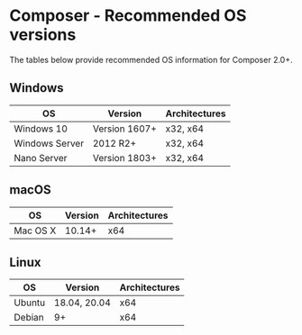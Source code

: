 # Composer - Recommended OS versions

The tables below provide recommended OS information for Composer 2.0+.

## Windows

OS                | Version            | Architectures
------------------|--------------------|---------------
Windows 10        | Version 1607+      | x32, x64
Windows Server    | 2012 R2+           | x32, x64
Nano Server       | Version 1803+      | x32, x64


## macOS

OS                | Version            | Architectures
------------------|--------------------|---------------
Mac OS X          | 10.14+             | x64


## Linux

OS                | Version            | Architectures
------------------|--------------------|---------------
Ubuntu            | 18.04, 20.04       | x64
Debian            | 9+                 | x64


